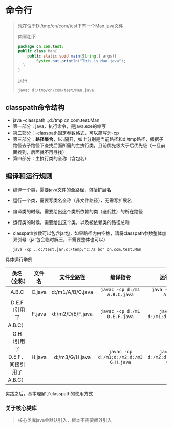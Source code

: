 # 命令行

> 现在位于D:/tmp/cn/com/test下有一个Man.java文件
>
> 内容如下
>
> ```java
> package cn.com.test;
> public class Man{
>     public static void main(String[] args){
>         System.out.println("This is Man.java");
>   }
> }
> ```
>
> 运行
>
> ```shell
> javac d:/tmp/cn/com/test/Man.java
> ```

## classpath命令结构

- java -classpath .;d:/tmp cn.com.test.Man
- 第一部分：java，执行命令，是java.exe的缩写
- 第二部分：-classpath固定参数格式，可以简写为-cp
- 第三部分：**路径集合**，以`;`隔开，如上分别是当前路径和d:/tmp路径，根据子路径去子路径下查找后面所需的主执行类，且前优先级大于后优先级（一旦前面找到，后面就不再寻找）
- 第四部分：主执行类的全称（含包名）

## 编译和运行规则

- 编译一个类，需要java文件的全路径，包括扩展名

- 运行一个类，需要写类名全称（非文件路径），无需写扩展名

- 编译类的时候，需要给出这个类所依赖的类（迭代性）的所在路径

- 运行类的时候，需要给出这个类，以及被依赖类的路径总和

- classpath参数可以包含jar包，如果路径内由空格，请将classpath参数整体加双引号（jar包会临时解压，不需要整体也可以）

  ```shell
  java -cp .;c:/test.jar;c:/temp;"c:/a bc" cn.com.test.Man
  ```

具体运行举例

|            类名（全称）             | 文件名 |    文件全路径    |                编译指令                |             运行指令             |
| :---------------------------------: | :----: | :--------------: | :------------------------------------: | :------------------------------: |
|                A.B.C                | C.java | d:/m1/A/B/C.java |      `javac -cp d:/m1 A.B.C.java`      |      `java -cp d:/m1 A.B.C`      |
|        D.E.F（引用了A.B.C）         | F.java | d:/m2/D/E/F.java |      `javac -cp d:/m1 D.E.F.java`      |   `java -cp d:/m1;d:/m2 D.E.F`   |
| G.H（引用了D.E.F，间接引用了A.B.C） | H.java |  d:/m3/G/H.java  | `javac -cp d:/m1;d:/m2;d:/m3 G.H.java` | `java -cp d:/m2;d:/m2;d:/m3 G.H` |

实践之后，基本理解了classpath的使用方式

### 关于核心类库

> 核心类库java会默认引入，根本不需要额外引入
